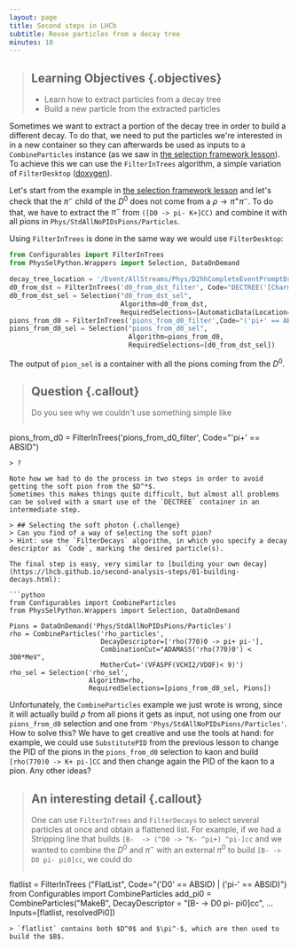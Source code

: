 ```yaml
---
layout: page
title: Second steps in LHCb
subtitle: Reuse particles from a decay tree
minutes: 10
---
```


> ## Learning Objectives {.objectives}
>
> * Learn how to extract particles from a decay tree
> * Build a new particle from the extracted particles

Sometimes we want to extract a portion of the decay tree in order to build a different decay.
To do that, we need to put the particles we're interested in in a new container so they can afterwards be used as inputs to a `CombineParticles` instance (as we saw in [the selection framework lesson](https://lhcb.github.io/second-analysis-steps/01-building-decays.html)).
To achieve this we can use the `FilterInTrees` algorithm, a simple variation of `FilterDesktop` ([doxygen](https://lhcb-release-area.web.cern.ch/LHCb-release-area/DOC/hlt/latest_doxygen/de/d8e/class_filter_in_trees.html)).

Let's start from the example in [the selection framework lesson](https://lhcb.github.io/second-analysis-steps/01-building-decays.html) and let's check that the $\pi^-$ child of the $D^0$ does not come from a $\rho\to\pi^+\pi^-$.
To do that, we have to extract the $\pi^-$ from `([D0 -> pi- K+]CC)` and combine it with all pions in `Phys/StdAllNoPIDsPions/Particles`.

Using `FilterInTrees` is done in the same way we would use `FilterDesktop`:

```python
from Configurables import FilterInTrees
from PhysSelPython.Wrappers import Selection, DataOnDemand

decay_tree_location = '/Event/AllStreams/Phys/D2hhCompleteEventPromptDst2D2RSLine/Particles'
d0_from_dst = FilterInTrees('d0_from_dst_filter', Code="DECTREE('[Charm -> pi- K+]CC')")
d0_from_dst_sel = Selection("d0_from_dst_sel",
                            Algorithm=d0_from_dst,
                            RequiredSelections=[AutomaticData(Location=decay_tree_location)])
pions_from_d0 = FilterInTrees('pions_from_d0_filter',Code="('pi+' == ABSID)")
pions_from_d0_sel = Selection("pions_from_d0_sel",
                              Algorithm=pions_from_d0,
                              RequiredSelections=[d0_from_dst_sel])
```

The output of `pion_sel` is a container with all the pions coming from the $D^0$.

> ## Question {.callout}
> Do you see why we couldn't use something simple like
> ```python
pions_from_d0 = FilterInTrees('pions_from_d0_filter', Code="'pi+' == ABSID")
```
> ?

Note how we had to do the process in two steps in order to avoid getting the soft pion from the $D^*$.
Sometimes this makes things quite difficult, but almost all problems can be solved with a smart use of the `DECTREE` container in an intermediate step.

> ## Selecting the soft photon {.challenge}
> Can you find of a way of selecting the soft pion?
> Hint: use the `FilterDecays` algorithm, in which you specify a decay descriptor as `Code`, marking the desired particle(s).

The final step is easy, very similar to [building your own decay](https://lhcb.github.io/second-analysis-steps/01-building-decays.html):

```python
from Configurables import CombineParticles
from PhysSelPython.Wrappers import Selection, DataOnDemand

Pions = DataOnDemand('Phys/StdAllNoPIDsPions/Particles')
rho = CombineParticles('rho_particles',
                       DecayDescriptor=['rho(770)0 -> pi+ pi-'],
                       CombinationCut="ADAMASS('rho(770)0') < 300*MeV",
                       MotherCut='(VFASPF(VCHI2/VDOF)< 9)')
rho_sel = Selection('rho_sel',
                    Algorithm=rho,
                    RequiredSelections=[pions_from_d0_sel, Pions])
```

Unfortunately, the `CombineParticles` example we just wrote is wrong, since it will actually build $\rho$ from all pions it gets as input, not using one from our `pions_from_d0` selection and one from `'Phys/StdAllNoPIDsPions/Particles'`.
How to solve this?
We have to get creative and use the tools at hand:
for example, we could use `SubstitutePID` from the previous lesson to change the PID of the pions in the `pions_from_d0` selection to kaon and build `[rho(770)0 -> K+ pi-]CC` and then change again the PID of the kaon to a pion.
Any other ideas?

> ## An interesting detail {.callout}
> One can use `FilterInTrees` and `FilterDecays` to select several particles at once and obtain a flattened list.
> For example, if we had a Stripping line that builds `[B-  -> (^D0 -> ^K- ^pi+) ^pi-]cc` and we wanted to combine the $D^0$ and $\pi^-$ with an external $\pi^0$ to build `[B- -> D0 pi- pi0]cc`, we could do
> ```python
flatlist = FilterInTrees ("FlatList", Code="('D0' == ABSID) | ('pi-' == ABSID)")
from Configurables import CombineParticles
add_pi0 = CombineParticles("MakeB",
                           DecayDescriptor = "[B- -> D0 pi- pi0]cc",
                           ...
                           Inputs=[flatlist, resolvedPi0])
```
> `flatlist` contains both $D^0$ and $\pi^-$, which are then used to build the $B$.
